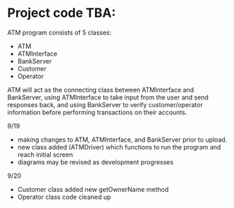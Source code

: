 # Project code TBA:

ATM program consists of 5 classes:
- ATM
- ATMInterface
- BankServer
- Customer
- Operator

ATM will act as the connecting class between ATMInterface and BankServer, using ATMInterface to take input from the user and send responses back, and using BankServer to verify customer/operator information before performing transactions on their accounts.

9/19
- making changes to ATM, ATMInterface, and BankServer prior to upload.
- new class added (ATMDriver) which functions to run the program and reach initial screen
- diagrams may be revised as development progresses

9/20
- Customer class added new getOwnerName method
- Operator class code cleaned up
